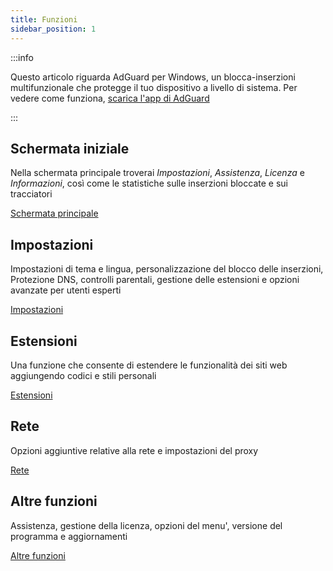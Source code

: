 ```yaml
---
title: Funzioni
sidebar_position: 1
---
```


:::info

Questo articolo riguarda AdGuard per Windows, un blocca-inserzioni multifunzionale che protegge il tuo dispositivo a livello di sistema. Per vedere come funziona, [scarica l'app di AdGuard](https://agrd.io/download-kb-adblock)

:::

## Schermata iniziale

Nella schermata principale troverai _Impostazioni_, _Assistenza_, _Licenza_ e _Informazioni_, così come le statistiche sulle inserzioni bloccate e sui tracciatori

[Schermata principale](/adguard-for-windows/features/home-screen/)

## Impostazioni

Impostazioni di tema e lingua, personalizzazione del blocco delle inserzioni, Protezione DNS, controlli parentali, gestione delle estensioni e opzioni avanzate per utenti esperti

[Impostazioni](/adguard-for-windows/features/settings/)

## Estensioni

Una funzione che consente di estendere le funzionalità dei siti web aggiungendo codici e stili personali

[Estensioni](/adguard-for-windows/features/extensions/)

## Rete

Opzioni aggiuntive relative alla rete e impostazioni del proxy

[Rete](/adguard-for-windows/features/network/)

## Altre funzioni

Assistenza, gestione della licenza, opzioni del menu', versione del programma e aggiornamenti

[Altre funzioni](/adguard-for-windows/features/others/)
